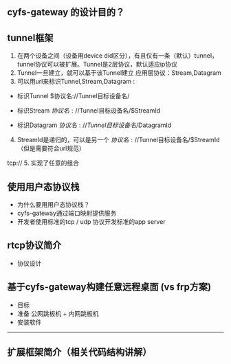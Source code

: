 ## cyfs-gateway 的设计目的？


## tunnel框架
1. 在两个设备之间（设备用device did区分），有且仅有一条（默认）tunnel，tunnel协议可以被扩展。Tunnel是2层协议，默认适应ip协议
2. Tunnel一旦建立，就可以基于该Tunnel建立 应用层协议：Stream,Datagram
3. 可以用url来标识Tunnel,Stream,Datagram : 
- 标识Tunnel $协议名://Tunnel目标设备名/ 
- 标识Stream $协议名://$Tunnel目标设备名/$StreamId
  

- 标识Datagram $协议名://Tunnel目标设备名/$DatagramId

4. StreamId是递归的，可以是另一个 $协议名://$Tunnel目标设备名/$StreamId （但是需要符合url规范）

tcp://
5. 实现了任意的组合

## 使用用户态协议栈
- 为什么要用用户态协议栈？
- cyfs-gateway通过端口映射提供服务
- 开发者使用标准的tcp / udp 协议开发标准的app server

## rtcp协议简介
- 协议设计

##  基于cyfs-gateway构建任意远程桌面  (vs frp方案)
- 目标
- 准备 公网跳板机 + 内网跳板机
- 安装软件


------------------------------

## 扩展框架简介（相关代码结构讲解）




